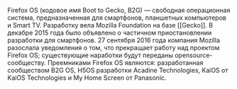 Firefox OS (кодовое имя Boot to Gecko, B2G) — свободная операционная система, предназначенная для смартфонов, планшетных компьютеров и Smart TV. 
Разработку вела Mozilla Foundation на базе [[Gecko]]. 
В декабре 2015 года было объявлено о частичном приостановлении разработки для смартфонов. 27 сентября 2016 года компания Mozilla разослала уведомления о том, что прекращает работу над проектом Firefox OS; существующие наработки будут переданы opensource-сообществу. 
Преемниками Firefox OS являются: разработанная сообществом B2G OS, H5OS разработки Acadine Technologies, KaiOS от KaiOS Technologies и My Home Screen от Panasonic.